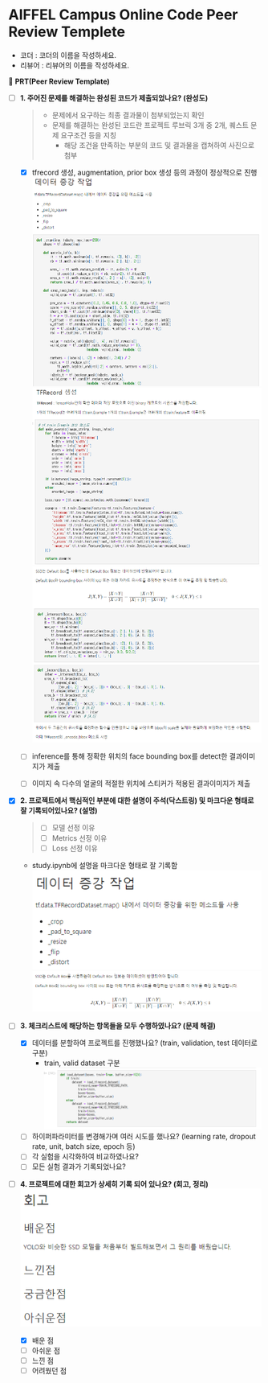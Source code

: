 # AIFFEL Campus Online Code Peer Review Templete
- 코더 : 코더의 이름을 작성하세요.
- 리뷰어 : 리뷰어의 이름을 작성하세요.


🔑 **PRT(Peer Review Template)**

- [ ]  **1. 주어진 문제를 해결하는 완성된 코드가 제출되었나요? (완성도)**
    > - 문제에서 요구하는 최종 결과물이 첨부되었는지 확인
    > - 문제를 해결하는 완성된 코드란 프로젝트 루브릭 3개 중 2개, 퀘스트 문제 요구조건 등을 지칭
    >    - 해당 조건을 만족하는 부분의 코드 및 결과물을 캡쳐하여 사진으로 첨부

    - [x] tfrecord 생성, augmentation, prior box 생성 등의 과정이 정상적으로 진행  
        ![](review_image/augmentation_code.png)
        ![](review_image/TFRecord_code.png)
        ![](review_image/jaccard_code.png)

    - [ ] inference를 통해 정확한 위치의 face bounding box를 detect한 결과이미지가 제출  

    - [ ] 이미지 속 다수의 얼굴의 적절한 위치에 스티커가 적용된 결과이미지가 제출  

- [x]  **2. 프로젝트에서 핵심적인 부분에 대한 설명이 주석(닥스트링) 및 마크다운 형태로 잘 기록되어있나요? (설명)**
    > - [ ]  모델 선정 이유
    > - [ ]  Metrics 선정 이유
    > - [ ]  Loss 선정 이유

    - study.ipynb에 설명을 마크다운 형태로 잘 기록함  
        ![](review_image/augmentation_markdown.png)
        ![](review_image/jaccard_markdown.png)

- [ ]  **3. 체크리스트에 해당하는 항목들을 모두 수행하였나요? (문제 해결)**
    - [x]  데이터를 분할하여 프로젝트를 진행했나요? (train, validation, test 데이터로 구분)  
        - train, valid dataset 구분  
        ![](review_image/02.png)
    - [ ]  하이퍼파라미터를 변경해가며 여러 시도를 했나요? (learning rate, dropout rate, unit, batch size, epoch 등)
    - [ ]  각 실험을 시각화하여 비교하였나요?
    - [ ]  모든 실험 결과가 기록되었나요?

- [ ]  **4. 프로젝트에 대한 회고가 상세히 기록 되어 있나요? (회고, 정리)**  
    ![alt text](review_image/01.png)  
    - [x]  배운 점
    - [ ]  아쉬운 점
    - [ ]  느낀 점
    - [ ]  어려웠던 점
